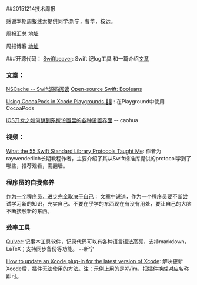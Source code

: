 ##20151214技术周报

感谢本期周报线索提供同学:新宁，曹华，桉远。

周报汇总 [地址](https://github.com/BaiduHiDeviOS/iOS-Tech-Weekly)

周报博客 [地址](http://baiduhidevios.github.io/)


###开源代码：
[Swiftbeaver](https://github.com/skreutzberger/SwiftyBeaver): Swift 记log工具 和一篇介绍[文章](https://littlebitesofcocoa.com/142-colorful-logging-with-swiftybeaver)

### 文章：

[NSCache -- Swift源码阅读](https://github.com/nixzhu/dev-blog/blob/master/2015-12-09-nscache.md)
[Open-source Swift: Booleans](http://swiftunboxed.com/open-source/Bool/)

[Using CocoaPods in Xcode Playgrounds 🍩🎪](https://littlebitesofcocoa.com/138-using-cocoapods-in-xcode-playgrounds)
: 在Playground中使用CocoaPods

[iOS开发之如何跳到系统设置里的各种设置界面](http://mp.weixin.qq.com/s?__biz=MjM5OTM0MzIwMQ==&mid=401517056&idx=5&sn=ad89f960098b485035006eef656efe16&scene=0#wechat_redirect) -- caohua


### 视频：
[What the 55 Swift Standard Library Protocols Taught Me](https://www.youtube.com/watch?v=_kpYI6GjCuw): 作者为raywenderlich长期教程作者，主要介绍了其从Swift标准库提供的protocol学到了哪些，推荐观看，需翻墙。

### 程序员的自我修养
[作为一个程序员，进步完全取决于自己](http://mp.weixin.qq.com/s?__biz=MjM5NzMyMjAwMA==&mid=401268306&idx=1&sn=3eb48ec9f939478f5955a55872145aae)： 文章中说道，作为一个程序员要不断尝试学习新的知识，充实自己。不要在乎学的东西现在有没有用处，要让自己的大脑不断接触新的东西。

### 效率工具

[Quiver](http://happenapps.com/#quiver): 记事本工具软件，记录代码可以有各种语言语法高亮，支持markdown， LaTeX；支持同步备份等功能。 --新宁

[How to update an Xcode plug-in for the latest version of Xcode](http://www.mokacoding.com/blog/xcode-plugins-update/): 解决更新Xcode后，插件无法使用的方法。注：示例上用的是XVim，把插件换成对应名称即可。

